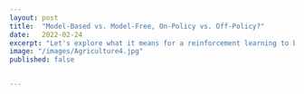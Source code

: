 ```yaml
---
layout: post
title:  "Model-Based vs. Model-Free, On-Policy vs. Off-Policy?"
date:   2022-02-24
excerpt: "Let's explore what it means for a reinforcement learning to be model-based vs. model-free, and on-policy vs. off-policy."
image: "/images/Agriculture4.jpg"
published: false


---
```


### 